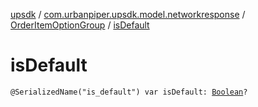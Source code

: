 [upsdk](../../index.md) / [com.urbanpiper.upsdk.model.networkresponse](../index.md) / [OrderItemOptionGroup](index.md) / [isDefault](./is-default.md)

# isDefault

`@SerializedName("is_default") var isDefault: `[`Boolean`](https://kotlinlang.org/api/latest/jvm/stdlib/kotlin/-boolean/index.html)`?`